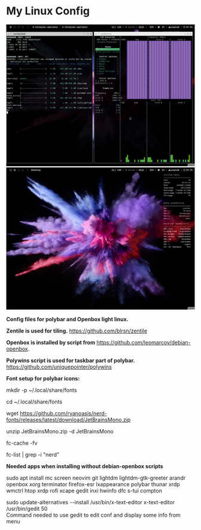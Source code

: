 # My Linux Config

![Screenshot](images/Screenshot1.png)
![Screenshot](images/Screenshot2.png)



**Config files for polybar and Openbox light linux.**

**Zentile is used for tiling.**
https://github.com/blrsn/zentile


**Openbox is installed by script from** https://github.com/leomarcov/debian-openbox.

**Polywins script is used for taskbar part of polybar.** https://github.com/uniquepointer/polywins

**Font setup for polybar icons:**

mkdir -p ~/.local/share/fonts

cd ~/.local/share/fonts

wget https://github.com/ryanoasis/nerd-fonts/releases/latest/download/JetBrainsMono.zip

unzip JetBrainsMono.zip -d JetBrainsMono

fc-cache -fv

fc-list | grep -i "nerd”


**Needed apps when installing without debian-openbox scripts**


sudo apt install mc screen neovim git lightdm lightdm-gtk-greeter arandr openbox xorg terminator firefox-esr lxappearance polybar thunar xrdp wmctrl htop xrdp rofi xcape gedit inxi hwinfo dfc s-tui compton

sudo update-alternatives --install /usr/bin/x-text-editor x-text-editor /usr/bin/gedit 50   
Command needed to use gedit to edit conf and display some info from menu
